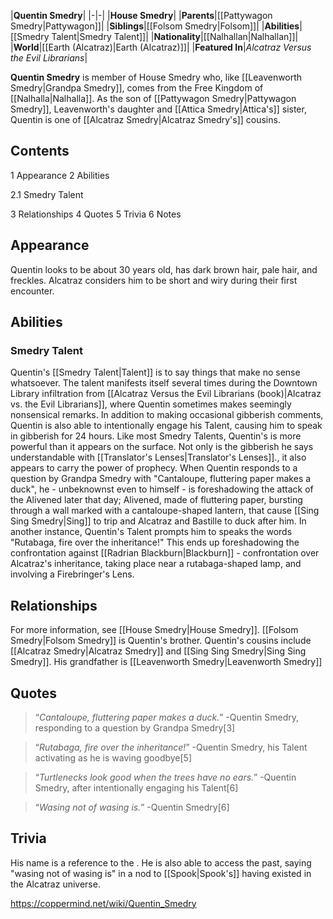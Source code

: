 |**Quentin Smedry**|
|-|-|
|**House Smedry**|
|**Parents**|[[Pattywagon Smedry\|Pattywagon]]|
|**Siblings**|[[Folsom Smedry\|Folsom]]|
|**Abilities**|[[Smedry Talent\|Smedry Talent]]|
|**Nationality**|[[Nalhallan\|Nalhallan]]|
|**World**|[[Earth (Alcatraz)\|Earth (Alcatraz)]]|
|**Featured In**|*Alcatraz Versus the Evil Librarians*|

**Quentin Smedry** is member of House Smedry who, like [[Leavenworth Smedry\|Grandpa Smedry]], comes from the Free Kingdom of [[Nalhalla\|Nalhalla]]. As the son of [[Pattywagon Smedry\|Pattywagon Smedry]], Leavenworth's daughter and [[Attica Smedry\|Attica's]] sister, Quentin is one of [[Alcatraz Smedry\|Alcatraz Smedry's]] cousins.

## Contents

1 Appearance
2 Abilities

2.1 Smedry Talent


3 Relationships
4 Quotes
5 Trivia
6 Notes


## Appearance
Quentin looks to be about 30 years old, has dark brown hair, pale hair, and freckles. Alcatraz considers him to be short and wiry during their first encounter.

## Abilities
### Smedry Talent
Quentin's [[Smedry Talent\|Talent]] is to say things that make no sense whatsoever. The talent manifests itself several times during the Downtown Library infiltration from [[Alcatraz Versus the Evil Librarians (book)\|Alcatraz vs. the Evil Librarians]], where Quentin sometimes makes seemingly nonsensical remarks. In addition to making occasional gibberish comments, Quentin is also able to intentionally engage his Talent, causing him to speak in gibberish for 24 hours.
Like most Smedry Talents, Quentin's is more powerful than it appears on the surface. Not only is the gibberish he says understandable with [[Translator's Lenses\|Translator's Lenses]]., it also appears to carry the power of prophecy. When Quentin responds to a question by Grandpa Smedry with "Cantaloupe, fluttering paper makes a duck", he - unbeknownst even to himself - is foreshadowing the attack of the Alivened later that day; Alivened, made of fluttering paper, bursting through a wall marked with a cantaloupe-shaped lantern, that cause [[Sing Sing Smedry\|Sing]] to trip and Alcatraz and Bastille to duck after him. In another instance, Quentin's Talent prompts him to speaks the words "Rutabaga, fire over the inheritance!" This ends up foreshadowing the confrontation against [[Radrian Blackburn\|Blackburn]] - confrontation over Alcatraz's inheritance, taking place near a rutabaga-shaped lamp, and involving a Firebringer's Lens.

## Relationships
For more information, see [[House Smedry\|House Smedry]].
[[Folsom Smedry\|Folsom Smedry]] is Quentin's brother.
Quentin's cousins include [[Alcatraz Smedry\|Alcatraz Smedry]] and [[Sing Sing Smedry\|Sing Sing Smedry]]. His grandfather is [[Leavenworth Smedry\|Leavenworth Smedry]]

## Quotes
>“*Cantaloupe, fluttering paper makes a duck.*”
\-Quentin Smedry, responding to a question by Grandpa Smedry[3]


>“*Rutabaga, fire over the inheritance!*”
\-Quentin Smedry, his Talent activating as he is waving goodbye[5]


>“*Turtlenecks look good when the trees have no ears.*”
\-Quentin Smedry, after intentionally engaging his Talent[6]


>“*Wasing not of wasing is.*”
\-Quentin Smedry[6]


## Trivia
His name is a reference to the .
He is also able to access the past, saying "wasing not of wasing is" in a nod to [[Spook\|Spook's]] having existed in the Alcatraz universe.


https://coppermind.net/wiki/Quentin_Smedry